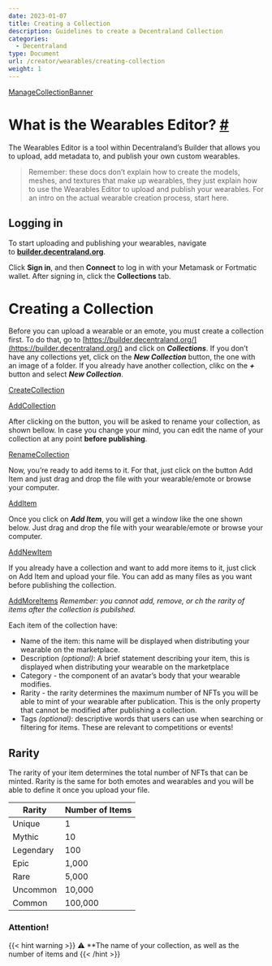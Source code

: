 ```yaml
---
date: 2023-01-07
title: Creating a Collection
description: Guidelines to create a Decentraland Collection
categories:
  - Decentraland
type: Document
url: /creator/wearables/creating-collection
weight: 1
---
```


[ManageCollectionBanner](/images/creating-a-collection/00_collections.png)

# **What is the Wearables Editor? [#](https://docs.decentraland.org/creator/wearables/wearables-editor-user-guide/#what-is-the-wearables-editor)**

The Wearables Editor is a tool within Decentraland’s Builder that allows you to upload, add metadata to, and publish your own custom wearables.

> Remember: these docs don’t explain how to create the models, meshes, and textures that make up wearables, they just explain how to use the Wearables Editor to upload and publish your wearables. For an intro on the actual wearable creation process, start here.
>

## **Logging in**

To start uploading and publishing your wearables, navigate to **[builder.decentraland.org](https://builder.decentraland.org/)**.

Click **Sign in**, and then **Connect** to log in with your Metamask or Fortmatic wallet. After signing in, click the **Collections** tab.

# Creating a Collection

Before you can upload a wearable or an emote, you must create a collection first. To do that, go to [https://builder.decentraland.org/](https://builder.decentraland.org/) and click on ***Collections***. If you don’t have any collections yet, click on the ***New Collection*** button, the one with an image of a folder. If you already have another collection, clikc on the ***+*** button and select ***New Collection***.

[CreateCollection](/images/creating-a-collection/01_create_collection.png)

[AddCollection](/images/creating-a-collection/02_add_collection.png)

After clicking on the button, you will be asked to rename your collection, as shown bellow. In case you change your mind, you can edit the name of your collection at any point **before publishing**.

[RenameCollection](/images/creating-a-collection/03_rename_collection.png)

Now, you’re ready to add items to it. For that, just click on the button Add Item and just drag and drop the file with your wearable/emote or browse your computer.

[AddItem](/images/creating-a-collection/04_add_item.png)

Once you click on ***Add Item***, you will get a window like the one shown below. Just drag and drop the file with your wearable/emote or browse your computer.

[AddNewItem](/images/creating-a-collection/05_new_item.png)

If you already have a collection and want to add more items to it, just click on Add Item and upload your file. You can add as many files as you want before publishing the collection.

[AddMoreItems](/images/creating-a-collection/06_adding_more_items.png">}}) *Remember: you cannot add, remove, or ch the rarity of items after the collection is pubilshed.*

Each item of the collection have:

- Name of the item: this name will be displayed when distributing your wearable on the marketplace.
- Description *(optional)*: A brief statement describing your item, this is displayed when distributing your wearable on the marketplace
- Category - the component of an avatar’s body that your wearable modifies.
- Rarity - the rarity determines the maximum number of NFTs you will be able to mint of your wearable after publication. This is the only property that cannot be modified after publishing a collection.
- Tags *(optional)*: descriptive words that users can use when searching or filtering for items. These are relevant to competitions or events!

## **Rarity**

The rarity of your item determines the total number of NFTs that can be minted. Rarity is the same for both emotes and wearables and you will be able to define it once you upload your file.

|          Rarity |     Number of Items |
| --- | --- |
| Unique | 1 |
| Mythic | 10 |
| Legendary | 100 |
| Epic | 1,000 |
| Rare | 5,000 |
| Uncommon | 10,000 |
| Common | 100,000 |

### Attention!

{{< hint warning >}}
⚠️ **The name of your collection, as well as the number of items and {{< /hint >}}





